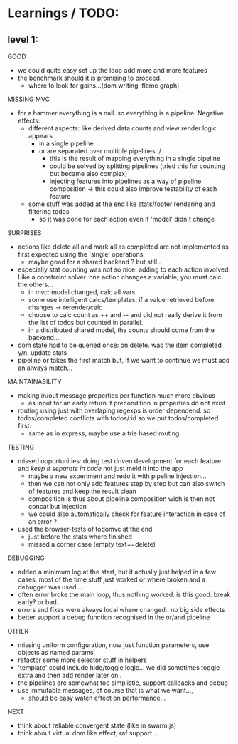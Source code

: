 
Learnings / TODO:
=================

level 1:
--------
GOOD

- we could quite easy set up the loop add more and more features 
- the benchmark should it is promising to proceed. 
  - where to look for gains...(dom writing, flame graph)


MISSING MVC

- for a hammer everything is a nail. so everything is a pipeline. Negative effects:
  - different aspects: like derived data counts and view render logic appears 
    - in a single pipeline
    - or are separated over multiple pipelines :/
      - this is the result of mapping everything in a single pipeline
      - could be solved by splitting pipelines (tried this for counting but became also complex) 
      - injecting features into pipelines as a way of pipeline composition
        -> this could also improve testability of each feature
  - some stuff was added at the end like stats/footer rendering and filtering todos
    - so it was done for each action even if 'model' didn't change


SURPRISES

- actions like delete all and mark all as completed are not implemented as first expected using the 'single' operations. 
  - maybe good for a shared backend ? but still..
- especially stat counting was not so nice: adding to each action involved. Like a constraint solver. one action changes a variable, you must calc the others... 
  - in mvc: model changed, calc all vars.
  - some use intelligent calcs/templates: if a value retrieved before changes -> rerender/calc
  - choose to calc count as ++ and -- and did not really derive it from the list of todos but counted in parallel. 
  - in a distributed shared model, the counts should come from the backend...
- dom state had to be queried once: on delete. was the item completed y/n, update stats
- pipeline or takes the first match but, if we want to continue we must add an always match...


MAINTAINABILITY

- making in/out message properties per function much more obvious 
  - as input for an early return if precondition in properties do not exist
- routing using just with overlaping regexps is order dependend. so todos/completed conflicts with todos/:id so we put todos/completed first. 
  - same as in express, maybe use a trie based routing

TESTING

- missed opportunities: doing test driven development for each feature and *keep it separate in code* not just meld it into the app 
  - maybe a new experiment and redo it with pipeline injection...
  - then we can not only add features step by step but can also switch of features and keep the result clean 
  - composition is thus about pipeline composition wich is then not concat but injection
  - we could also automatically check for feature interaction in case of an error ?
- used the browser-tests of todomvc at the end 
  - just before the stats where finished
  - missed a corner case (empty text==delete)

DEBUGGING

- added a minimum log at the start, but it actually just helped in a few cases. most of the time stuff just worked or where broken and a debugger was used ...
- often error broke the main loop, thus nothing worked. is this good: break early? or bad.. 
- errors and fixes were always local where changed.. no big side effects
- better support a debug function recognised in the or/and pipeline

OTHER

- missing uniform configuration, now just function parameters, use objects as named params
- refactor some more selector stuff in helpers
- 'template' could include hide/toggle logic... we did sometimes toggle extra and then add render later on..
- the pipelines are somewhat too simplistic, support callbacks and debug
- use immutable messages, of course that is what we want..., 
  - should be easy watch effect on performance...

NEXT

- think about reliable convergent state (like in swarm.js)
- think about virtual dom like effect, raf support...

